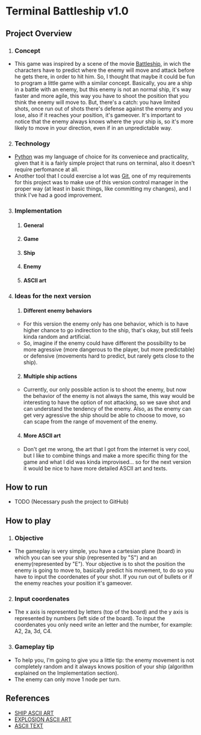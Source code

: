 # Terminal Battleship v1.0

## Project Overview

1. ### Concept
- This game was inspired by a scene of the movie [Battleship](https://www.imdb.com/title/tt1440129/), in wich the characters have to predict where the enemy will move and attack before he gets there, in order to hit him. So, I thought that maybe it could be fun to program a little game with a similar concept. Basically, you are a ship in a battle with an enemy, but this enemy is not an normal ship, it's way faster and more agile, this way you have to shoot the position that you think the enemy will move to. But, there's a catch: you have limited shots, once run out of shots there's defense against the enemy and you lose, also if it reaches your position, it's gameover. It's important to notice that the enemy always knows where the your ship is, so it's more likely to move in your direction, even if in an unpredictable way. 


2. ### Technology
- [Python](https://www.python.org/) was my language of choice for its conveniece and practicality, given that it is a fairly simple project that runs on terminal, also it doesn't require perfomance at all.
- Another tool that I could exercise a lot was [Git](https://git-scm.com/), one of my requirements for this project was to make use of this version control manager in the proper way (at least in basic things, like committing my changes), and I think I've had a good improvement. 


3. ### Implementation

    1. #### General

    2. #### Game

    3. #### Ship

    4. #### Enemy

    5. #### ASCII art


4. ### Ideas for the next version

    1. #### Different enemy behaviors
    - For this version the enemy only has one behavior, which is to have higher chance to go indirection to the ship, that's okay, but still feels kinda random and artificial. 
    - So, imagine if the enemy could have different the possibility to be more agressive (more dangerous to the player, but more predictable) or defensive (movements hard to predict, but rarely gets close to the ship).

    2. #### Multiple ship actions
    - Currently, our only possible action is to shoot the enemy, but now the behavior of the enemy is not always the same, this way would be interesting to have the option of not attacking, so we save shot and can understand the tendency of the enemy. Also, as the enemy can get very agressive the ship should be able to choose to move, so can scape from the range of movement of the enemy.

    4. #### More ASCII art
    - Don't get me wrong, the art that I got from the internet is very cool, but I like to combine things and make a more specific thing for the game and what I did was kinda improvised... so for the next version it would be nice to have more detailed ASCII art and texts. 

## How to run
- TODO (Necessary push the project to GitHub)


## How to play

1. ### Objective
- The gameplay is very simple, you have a cartesian plane (board) in which you can see your ship (represented by "S") and an enemy(represented by "E"). Your objective is to shot the position the enemy is going to move to, basically predict his movement, to do so you have to input the coordenates of your shot. If you run out of bullets or if the enemy reaches your position it's gameover.

2. ### Input coordenates
- The x axis is represented by letters (top of the board) and the y axis is represented by numbers (left side of the board). To input the coordenates you only need write an letter and the number, for example: A2, 2a, 3d, C4.

3. ### Gameplay tip
- To help you, I'm going to give you a little tip: the enemy movement is not completely random and it always knows position of your ship (algorithm explained on the Implementation section).
- The enemy can only move 1 node per turn.  


## References
- [SHIP ASCII ART](https://www.asciiart.eu/vehicles/navy)
- [EXPLOSION ASCII ART](https://www.asciiart.eu/weapons/explosives)
- [ASCII TEXT](https://patorjk.com/software/taag/#p=display&f=Graffiti&t=Type%20Something%20)